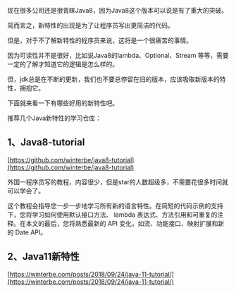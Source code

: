 

现在很多公司还是很青睐Java8，因为Java8这个版本可以说是有了重大的突破。

简而言之，新特性的出现是为了让程序员写出更简洁的代码。

但是，对于不了解新特性的程序员来说，这将是一个很痛苦的事情。

因为可读性并不是很好，比如说Java8的lambda、Optional、Stream 等等，需要一定的了解才知道它的逻辑是怎么样的。



但，jdk总是在不断的更新，我们也不要总停留在旧的版本，应该吸取新版本的特性，拥抱它。



下面就来看一下有哪些好用的新特性吧。



推荐几个Java新特性的学习仓库：

## 1、Java8-tutorial

[https://github.com/winterbe/java8-tutorial](https://github.com/winterbe/java8-tutorial)

外国一程序员写的教程，内容很少，但是star的人数超级多，不需要花很多时间就可以学会了。

这个教程会指导您一步一步地学习所有新的语言特性。在简短的代码示例的支持下，您将学习如何使用默认接口方法、 lambda 表达式、方法引用和可重复的注释。在本文的最后，您将熟悉最新的 API 变化，如流、功能接口、映射扩展和新的 Date API。



## 2、Java11新特性

[https://winterbe.com/posts/2018/09/24/java-11-tutorial/](https://winterbe.com/posts/2018/09/24/java-11-tutorial/)

